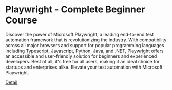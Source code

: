 # Playwright - Complete Beginner Course

Discover the power of Microsoft Playwright, a leading end-to-end test automation framework that is revolutionizing the industry. With compatibility across all major browsers and support for popular programming languages including Typescript, Javascript, Python, Java, and .NET, Playwright offers an accessible and user-friendly solution for beginners and experienced developers. Best of all, it's free for all users, making it an ideal choice for startups and enterprises alike. Elevate your test automation with Microsoft Playwright. 

[Detail](https://eduitfree.com/courses/playwright-complete-beginner-course)